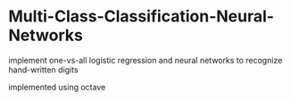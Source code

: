 # Multi-Class-Classification-Neural-Networks
implement one-vs-all logistic regression and neural
networks to recognize hand-written digits

implemented using octave
